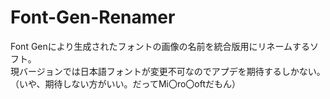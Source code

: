 # Font-Gen-Renamer
Font Genにより生成されたフォントの画像の名前を統合版用にリネームするソフト。<br>
現バージョンでは日本語フォントが変更不可なのでアプデを期待するしかない。（いや、期待しない方がいい。だってMi〇ro〇oftだもん）
